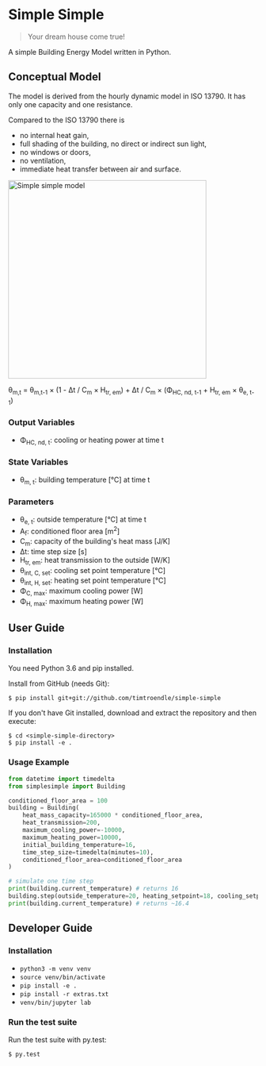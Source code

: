 # Simple Simple

> Your dream house come true!

A simple Building Energy Model written in Python.

## Conceptual Model

The model is derived from the hourly dynamic model in ISO 13790. It has only one capacity and
one resistance.

Compared to the ISO 13790 there is

* no internal heat gain,
* full shading of the building, no direct or indirect sun light,
* no windows or doors,
* no ventilation,
* immediate heat transfer between air and surface.

<img src="./docs/simple-simple.jpg" alt="Simple simple model" width="400">

&theta;<sub>m,t</sub> = &theta;<sub>m,t-1</sub> &#215; (1 - &Delta;t / C<sub>m</sub> &#215; H<sub>tr, em</sub>) +  &Delta;t / C<sub>m</sub> &#215; (&Phi;<sub>HC, nd, t-1</sub> + H<sub>tr, em</sub> &#215; &theta;<sub>e, t-1</sub>)

### Output Variables

* &Phi;<sub>HC, nd, t</sub>: cooling or heating power at time t

### State Variables

* &theta;<sub>m, t</sub>: building temperature [℃] at time t

### Parameters

* &theta;<sub>e, t</sub>: outside temperature [℃] at time t
* A<sub>f</sub>: conditioned floor area [m<sup>2</sup>]
* C<sub>m</sub>: capacity of the building's heat mass [J/K]
* &Delta;t: time step size [s]
* H<sub>tr, em</sub>: heat transmission to the outside [W/K]
* &theta;<sub>int, C, set</sub>: cooling set point temperature [℃]
* &theta;<sub>int, H, set</sub>: heating set point temperature [℃]
* &Phi;<sub>C, max</sub>: maximum cooling power [W]
* &Phi;<sub>H, max</sub>: maximum heating power [W]

## User Guide

### Installation

You need Python 3.6 and pip installed.

Install from GitHub (needs Git):

    $ pip install git+git://github.com/timtroendle/simple-simple

If you don't have Git installed, download and extract the repository and then execute:

    $ cd <simple-simple-directory>
    $ pip install -e .

### Usage Example

```Python
from datetime import timedelta
from simplesimple import Building

conditioned_floor_area = 100
building = Building(
    heat_mass_capacity=165000 * conditioned_floor_area,
    heat_transmission=200,
    maximum_cooling_power=-10000,
    maximum_heating_power=10000,
    initial_building_temperature=16,
    time_step_size=timedelta(minutes=10),
    conditioned_floor_area=conditioned_floor_area
)

# simulate one time step
print(building.current_temperature) # returns 16
building.step(outside_temperature=20, heating_setpoint=18, cooling_setpoint=26)
print(building.current_temperature) # returns ~16.4
```

## Developer Guide

### Installation

* `python3 -m venv venv`
* `source venv/bin/activate`
* `pip install -e .`
* `pip install -r extras.txt`
* `venv/bin/jupyter lab`

### Run the test suite

Run the test suite with py.test:

    $ py.test
